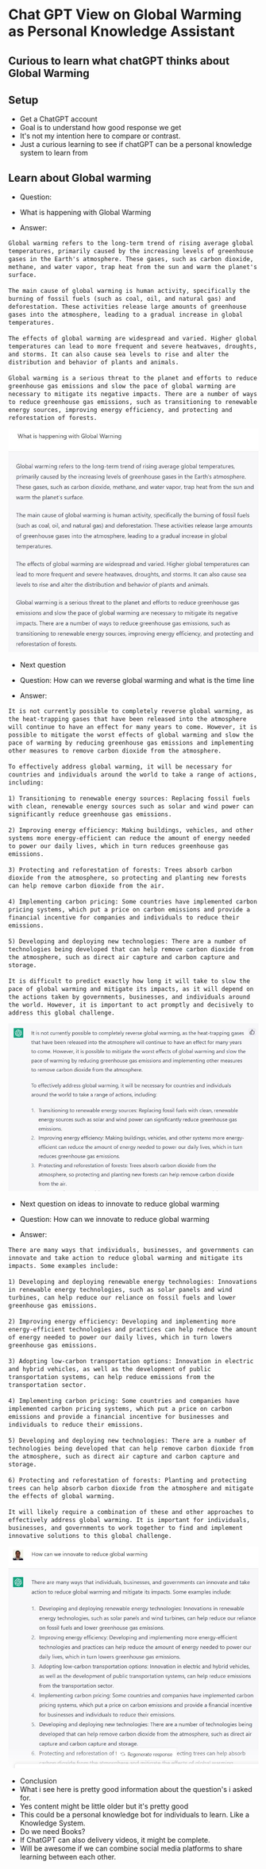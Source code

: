 # Chat GPT View on Global Warming as Personal Knowledge Assistant

## Curious to learn what chatGPT thinks about Global Warming

## Setup

- Get a ChatGPT account
- Goal is to understand how good response we get
- It's not my intention here to compare or contrast.
- Just a curious learning to see if chatGPT can be a personal knowledge system to learn from

## Learn about Global warming

- Question:
- What is happening with Global Warming

- Answer:

```
Global warming refers to the long-term trend of rising average global temperatures, primarily caused by the increasing levels of greenhouse gases in the Earth's atmosphere. These gases, such as carbon dioxide, methane, and water vapor, trap heat from the sun and warm the planet's surface.

The main cause of global warming is human activity, specifically the burning of fossil fuels (such as coal, oil, and natural gas) and deforestation. These activities release large amounts of greenhouse gases into the atmosphere, leading to a gradual increase in global temperatures.

The effects of global warming are widespread and varied. Higher global temperatures can lead to more frequent and severe heatwaves, droughts, and storms. It can also cause sea levels to rise and alter the distribution and behavior of plants and animals.

Global warming is a serious threat to the planet and efforts to reduce greenhouse gas emissions and slow the pace of global warming are necessary to mitigate its negative impacts. There are a number of ways to reduce greenhouse gas emissions, such as transitioning to renewable energy sources, improving energy efficiency, and protecting and reforestation of forests.
```

![Architecture](https://github.com/balakreshnan/Samples2023/blob/main/AzureAI/images/chatgptgw3.jpg "Output Episodes")

- Next question
- Question: How can we reverse global warming and what is the time line

- Answer:

```
It is not currently possible to completely reverse global warming, as the heat-trapping gases that have been released into the atmosphere will continue to have an effect for many years to come. However, it is possible to mitigate the worst effects of global warming and slow the pace of warming by reducing greenhouse gas emissions and implementing other measures to remove carbon dioxide from the atmosphere.

To effectively address global warming, it will be necessary for countries and individuals around the world to take a range of actions, including:

1) Transitioning to renewable energy sources: Replacing fossil fuels with clean, renewable energy sources such as solar and wind power can significantly reduce greenhouse gas emissions.

2) Improving energy efficiency: Making buildings, vehicles, and other systems more energy-efficient can reduce the amount of energy needed to power our daily lives, which in turn reduces greenhouse gas emissions.

3) Protecting and reforestation of forests: Trees absorb carbon dioxide from the atmosphere, so protecting and planting new forests can help remove carbon dioxide from the air.

4) Implementing carbon pricing: Some countries have implemented carbon pricing systems, which put a price on carbon emissions and provide a financial incentive for companies and individuals to reduce their emissions.

5) Developing and deploying new technologies: There are a number of technologies being developed that can help remove carbon dioxide from the atmosphere, such as direct air capture and carbon capture and storage.

It is difficult to predict exactly how long it will take to slow the pace of global warming and mitigate its impacts, as it will depend on the actions taken by governments, businesses, and individuals around the world. However, it is important to act promptly and decisively to address this global challenge.

```

![Architecture](https://github.com/balakreshnan/Samples2023/blob/main/AzureAI/images/chatgptgw1.jpg "Output Episodes")

- Next question on ideas to innovate to reduce global warming
- Question: How can we innovate to reduce global warming

- Answer:

```
There are many ways that individuals, businesses, and governments can innovate and take action to reduce global warming and mitigate its impacts. Some examples include:

1) Developing and deploying renewable energy technologies: Innovations in renewable energy technologies, such as solar panels and wind turbines, can help reduce our reliance on fossil fuels and lower greenhouse gas emissions.

2) Improving energy efficiency: Developing and implementing more energy-efficient technologies and practices can help reduce the amount of energy needed to power our daily lives, which in turn lowers greenhouse gas emissions.

3) Adopting low-carbon transportation options: Innovation in electric and hybrid vehicles, as well as the development of public transportation systems, can help reduce emissions from the transportation sector.

4) Implementing carbon pricing: Some countries and companies have implemented carbon pricing systems, which put a price on carbon emissions and provide a financial incentive for businesses and individuals to reduce their emissions.

5) Developing and deploying new technologies: There are a number of technologies being developed that can help remove carbon dioxide from the atmosphere, such as direct air capture and carbon capture and storage.

6) Protecting and reforestation of forests: Planting and protecting trees can help absorb carbon dioxide from the atmosphere and mitigate the effects of global warming.

It will likely require a combination of these and other approaches to effectively address global warming. It is important for individuals, businesses, and governments to work together to find and implement innovative solutions to this global challenge.
```

![Architecture](https://github.com/balakreshnan/Samples2023/blob/main/AzureAI/images/chatgptgw2.jpg "Output Episodes")

- Conclusion
- What i see here is pretty good information about the question's i asked for.
- Yes content might be little older but it's pretty good
- This could be a personal knowledge bot for individuals to learn. Like a Knowledge System.
- Do we need Books?
- If ChatGPT can also delivery videos, it might be complete.
- Will be awesome if we can combine social media platforms to share learning between each other.
